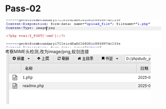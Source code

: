 # Pass-02
![](vx_images/81725622090437.png)
考察MIME头检测,改为image/png,蚁剑连接
![](vx_images/401185842119278.png)
